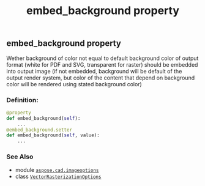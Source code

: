 ﻿---
title: embed_background property
second_title: Aspose.CAD for Python via .NET API References
description: 
type: docs
weight: 80
url: /aspose.cad.imageoptions/vectorrasterizationoptions/embed_background/
is_root: false
---

## embed_background property


Wether background of color not equal to default background color of output format (white for PDF and SVG, transparent for raster) should be embedded into output image (if not embedded, background will be default of the output render system, but color of the content that depend on background color will be rendered using stated background color)
### Definition:
```python
@property
def embed_background(self):
    ...
@embed_background.setter
def embed_background(self, value):
    ...
```

### See Also
* module [`aspose.cad.imageoptions`](../../)
* class [`VectorRasterizationOptions`](/cad/python-net/aspose.cad.imageoptions/vectorrasterizationoptions)
